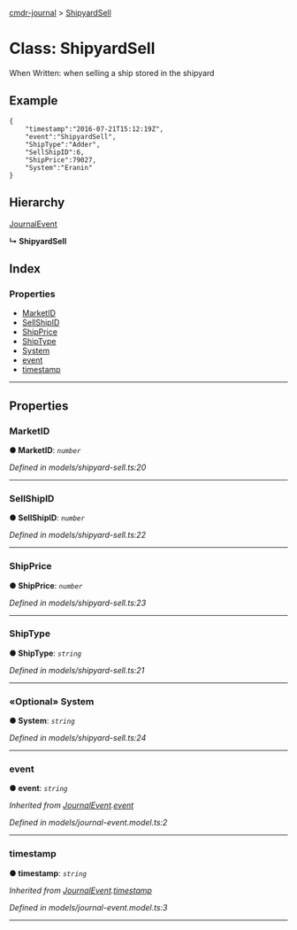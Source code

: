[cmdr-journal](../README.md) > [ShipyardSell](../classes/shipyardsell.md)



# Class: ShipyardSell


When Written: when selling a ship stored in the shipyard

## Example

    {
        "timestamp":"2016-07-21T15:12:19Z",
        "event":"ShipyardSell",
        "ShipType":"Adder",
        "SellShipID":6,
        "ShipPrice":79027,
        "System":"Eranin"
    }

## Hierarchy


 [JournalEvent](journalevent.md)

**↳ ShipyardSell**







## Index

### Properties

* [MarketID](shipyardsell.md#marketid)
* [SellShipID](shipyardsell.md#sellshipid)
* [ShipPrice](shipyardsell.md#shipprice)
* [ShipType](shipyardsell.md#shiptype)
* [System](shipyardsell.md#system)
* [event](shipyardsell.md#event)
* [timestamp](shipyardsell.md#timestamp)



---
## Properties
<a id="marketid"></a>

###  MarketID

**●  MarketID**:  *`number`* 

*Defined in models/shipyard-sell.ts:20*





___

<a id="sellshipid"></a>

###  SellShipID

**●  SellShipID**:  *`number`* 

*Defined in models/shipyard-sell.ts:22*





___

<a id="shipprice"></a>

###  ShipPrice

**●  ShipPrice**:  *`number`* 

*Defined in models/shipyard-sell.ts:23*





___

<a id="shiptype"></a>

###  ShipType

**●  ShipType**:  *`string`* 

*Defined in models/shipyard-sell.ts:21*





___

<a id="system"></a>

### «Optional» System

**●  System**:  *`string`* 

*Defined in models/shipyard-sell.ts:24*





___

<a id="event"></a>

###  event

**●  event**:  *`string`* 

*Inherited from [JournalEvent](journalevent.md).[event](journalevent.md#event)*

*Defined in models/journal-event.model.ts:2*





___

<a id="timestamp"></a>

###  timestamp

**●  timestamp**:  *`string`* 

*Inherited from [JournalEvent](journalevent.md).[timestamp](journalevent.md#timestamp)*

*Defined in models/journal-event.model.ts:3*





___


